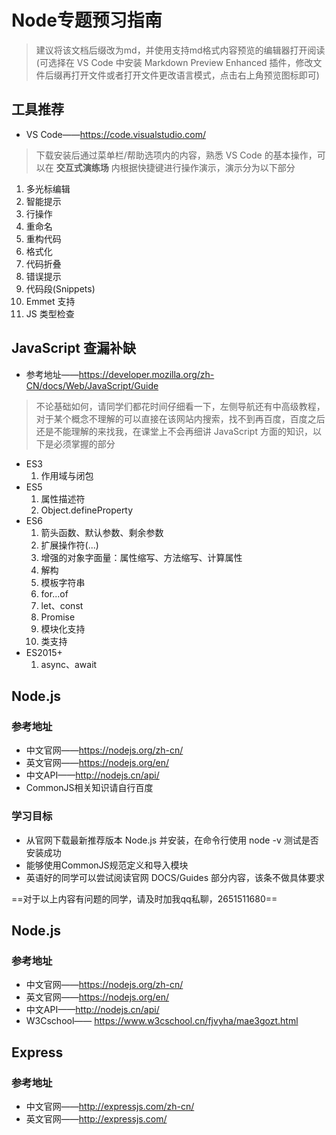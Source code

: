 
# Node专题预习指南

> 建议将该文档后缀改为md，并使用支持md格式内容预览的编辑器打开阅读(可选择在 VS Code 中安装 Markdown Preview Enhanced 插件，修改文件后缀再打开文件或者打开文件更改语言模式，点击右上角预览图标即可)


## 工具推荐

- VS Code——https://code.visualstudio.com/

> 下载安装后通过菜单栏/帮助选项内的内容，熟悉 VS Code 的基本操作，可以在 **交互式演练场** 内根据快捷键进行操作演示，演示分为以下部分

1. 多光标编辑
2. 智能提示
3. 行操作
4. 重命名
5. 重构代码
6. 格式化
7. 代码折叠
8. 错误提示
9. 代码段(Snippets)
10. Emmet 支持
11. JS 类型检查


## JavaScript 查漏补缺

- 参考地址——https://developer.mozilla.org/zh-CN/docs/Web/JavaScript/Guide

> 不论基础如何，请同学们都花时间仔细看一下，左侧导航还有中高级教程，对于某个概念不理解的可以直接在该网站内搜索，找不到再百度，百度之后还是不能理解的来找我，在课堂上不会再细讲 JavaScript 方面的知识，以下是必须掌握的部分

- ES3
  1. 作用域与闭包
- ES5
  1. 属性描述符
  2. Object.defineProperty
- ES6
  1. 箭头函数、默认参数、剩余参数
  2. 扩展操作符(...)
  3. 增强的对象字面量：属性缩写、方法缩写、计算属性
  4. 解构
  5. 模板字符串
  6. for...of
  7. let、const
  8. Promise
  9. 模块化支持
  10. 类支持
- ES2015+
  1. async、await


## Node.js


### 参考地址

- 中文官网——https://nodejs.org/zh-cn/
- 英文官网——https://nodejs.org/en/
- 中文API——http://nodejs.cn/api/
- CommonJS相关知识请自行百度

### 学习目标

- 从官网下载最新推荐版本 Node.js 并安装，在命令行使用 node -v 测试是否安装成功
- 能够使用CommonJS规范定义和导入模块
- 英语好的同学可以尝试阅读官网 DOCS/Guides 部分内容，该条不做具体要求


==对于以上内容有问题的同学，请及时加我qq私聊，2651511680==

## Node.js

### 参考地址

- 中文官网——https://nodejs.org/zh-cn/
- 英文官网——https://nodejs.org/en/
- 中文API——http://nodejs.cn/api/
- W3Cschool—— https://www.w3cschool.cn/fjvyha/mae3gozt.html

## Express

### 参考地址

- 中文官网——http://expressjs.com/zh-cn/
- 英文官网——http://expressjs.com/
